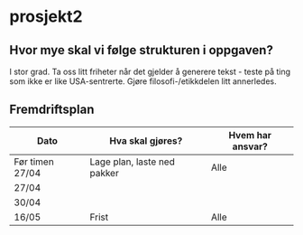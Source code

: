 # prosjekt2

## Hvor mye skal vi følge strukturen i oppgaven? 
I stor grad. Ta oss litt friheter når det gjelder å generere tekst - teste på ting som ikke er like USA-sentrerte. Gjøre filosofi-/etikkdelen litt annerledes. 

## Fremdriftsplan
| Dato            | Hva skal gjøres?            | Hvem har ansvar? |
|-----------------|-----------------------------|------------------|
| Før timen 27/04 | Lage plan, laste ned pakker | Alle             |
| 27/04           |                             |                  |
| 30/04           |                             |                  |
| 16/05           | Frist                       | Alle             |

